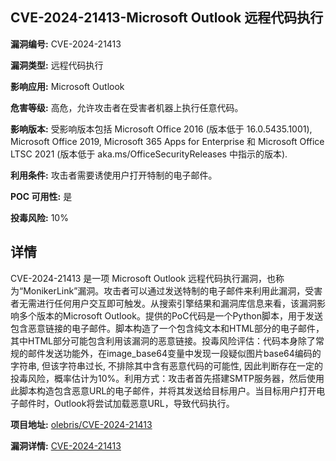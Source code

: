 ## CVE-2024-21413-Microsoft Outlook 远程代码执行

**漏洞编号:** CVE-2024-21413

**漏洞类型:** 远程代码执行

**影响应用:** Microsoft Outlook

**危害等级:** 高危，允许攻击者在受害者机器上执行任意代码。

**影响版本:** 受影响版本包括 Microsoft Office 2016 (版本低于 16.0.5435.1001), Microsoft Office 2019, Microsoft 365 Apps for Enterprise 和 Microsoft Office LTSC 2021 (版本低于 aka.ms/OfficeSecurityReleases 中指示的版本).

**利用条件:** 攻击者需要诱使用户打开特制的电子邮件。

**POC 可用性:** 是

**投毒风险:** 10%

## 详情

CVE-2024-21413 是一项 Microsoft Outlook 远程代码执行漏洞，也称为“MonikerLink”漏洞。攻击者可以通过发送特制的电子邮件来利用此漏洞，受害者无需进行任何用户交互即可触发。从搜索引擎结果和漏洞库信息来看，该漏洞影响多个版本的Microsoft Outlook。提供的PoC代码是一个Python脚本，用于发送包含恶意链接的电子邮件。脚本构造了一个包含纯文本和HTML部分的电子邮件，其中HTML部分可能包含利用该漏洞的恶意链接。投毒风险评估：代码本身除了常规的邮件发送功能外，在image_base64变量中发现一段疑似图片base64编码的字符串, 但该字符串过长, 不排除其中含有恶意代码的可能性, 因此判断存在一定的投毒风险，概率估计为10%。利用方式：攻击者首先搭建SMTP服务器，然后使用此脚本构造包含恶意URL的电子邮件，并将其发送给目标用户。当目标用户打开电子邮件时，Outlook将尝试加载恶意URL，导致代码执行。

**项目地址:** [olebris/CVE-2024-21413](https://github.com/olebris/CVE-2024-21413)

**漏洞详情:** [CVE-2024-21413](https://nvd.nist.gov/vuln/detail/CVE-2024-21413)
